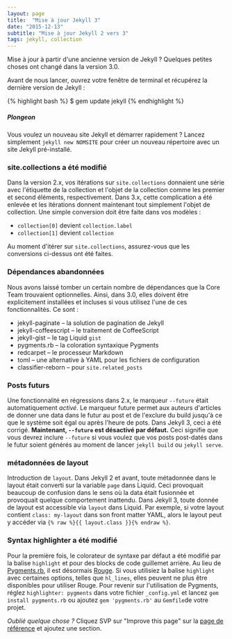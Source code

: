 ```yaml
---
layout: page
title:  "Mise à jour Jekyll 3"
date: "2015-12-13"
subtitle: "Mise à jour Jekyll 2 vers 3"
tags: jekyll, collection
---
```

Mise à jour à partir d'une ancienne version de Jekyll ? Quelques petites choses ont changé dans la version 3.0.

Avant de nous lancer, ouvrez votre fenêtre de terminal et récupérez la dernière version de Jekyll :

{% highlight bash %}
$ gem update jekyll
{% endhighlight %}

<div class="note feature">
  <h5 markdown="1">Plongeon</h5>
  <p markdown="1">Vous voulez un nouveau site Jekyll et démarrer rapidement ? Lancez simplement 
 <code>jekyll new NOMSITE</code> pour créer un nouveau répertoire avec un site Jekyll pré-installé.</p>
</div>

### site.collections a été modifié 

Dans la version 2.x, vos itérations sur `site.collections` donnaient une série avec l'étiquette de la collection et l'objet de la collection comme les premier et second éléments, respectivement. Dans 3.x, cette complication a été enlevée et les itérations donnent maintenant tout simplement l'objet de collection. Une simple conversion doit être faite dans vos modèles :

- `collection[0]` devient `collection.label`
- `collection[1]` devient  `collection`

Au moment d'itérer sur `site.collections`, assurez-vous que les conversions ci-dessus ont été faites.

### Dépendances abandonnées

Nous avons laissé tomber un certain nombre de dépendances que la Core Team trouvaient optionnelles. Ainsi, dans 3.0, elles doivent être explicitement installées et incluses si vous utilisez l'une de ces fonctionnalités. Ce sont : 

- jekyll-paginate – la solution de pagination de Jekyll
- jekyll-coffeescript – le traitement de CoffeeScript
- jekyll-gist – le tag Liquid  `gist`
- pygments.rb – la coloration syntaxique Pygments 
- redcarpet – le processeur Markdown
- toml – une alternative à YAML pour les fichiers de configuration
- classifier-reborn – pour `site.related_posts`

### Posts futurs

Une fonctionnalité en régressions dans 2.x, le marqueur `--future` était automatiquement _activé_.
Le marqueur future permet aux auteurs d'articles de donner une data dans le futur au post et de l'exclure du build jusqu'à ce que le système soit égal ou après l'heure de pots.
Dans Jekyll 3, ceci a été corrigé. **Maintenant, `--future` est désactivé par défaut.**
Ceci signifie que vous devrez inclure  `--future` si vous voulez que vos posts post-datés dans le futur soient générés au moment de lancer `jekyll build` ou `jekyll serve`.

### métadonnées de layout

Introduction de `layout`. Dans Jekyll 2 et avant, toute métadonnée dans le layout était converti sur la variable `page` dans Liquid. Ceci provoquait beaucoup de confusion dans le sens où la data était fusionnée et provoquait quelque comportement inattendu. Dans Jekyll 3, toute donnée de layout est accessible via `layout`
dans Liquid. Par exemple, si votre layout contient `class: my-layout` dans son front matter YAML, alors le layout peut y accéder via `{% raw %}{{ layout.class }}{% endraw %}`.

### Syntax highlighter a été modifié
Pour la première fois, le colorateur de syntaxe par défaut a été modifié par la balise 
`highlight` et pour des blocks de code guillemet arrière. Au lieu de [Pygments.rb](https://github.com/tmm1/pygments.rb),
il est désormais [Rouge](http://rouge.jneen.net/). Si vous utilisiez la balise `highlight` avec certaines options, telles que `hl_lines`, elles peuvent ne plus être disponibles pour utiliser Rouge. Pour revenir sur l'utilisation de Pygments, réglez `highlighter: pygments` dans votre fichier 
`_config.yml` et lancez `gem install pygments.rb` ou ajoutez 
`gem 'pygments.rb'` au `Gemfile`de votre projet.

_Oublié quelque chose ?_ Cliquez SVP sur "Improve this page" sur la [page de référence](https://jekyllrb.com/news/2015/10/26/jekyll-3-0-released/) et ajoutez une section.